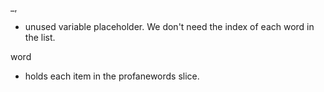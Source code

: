 _, 
- unused variable placeholder. We don't need the index of each word in the list. 

word
- holds each item in the profanewords slice. 

